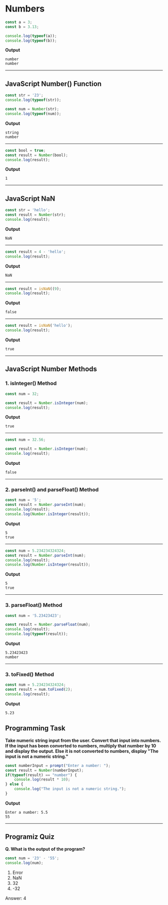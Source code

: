 # Numbers
```js
const a = 3;
const b = 3.13;

console.log(typeof(a));
console.log(typeof(b));
```
**Output**
```
number
number
```
***
## JavaScript Number() Function
```js
const str = '23';
console.log(typeof(str));

const num = Number(str);
console.log(typeof(num));
```
**Output**
```
string
number
```
***
```js
const bool = true;
const result = Number(bool);
console.log(result);
```
**Output**
```
1
```
***
## JavaScript NaN
```js
const str = 'hello';
const result = Number(str);
console.log(result);
```
**Output**
```
NaN
```
***
```js
const result = 4 - 'hello';
console.log(result);
```
**Output**
```
NaN
```
***
```js
const result = isNaN((9);
console.log(result);
```
**Output**
```
false
```
***
```js
const result = isNaN('hello');
console.log(result);
```
**Output**
```
true
```
***
## JavaScript Number Methods
### 1. isInteger() Method
```js
const num = 32;

const result = Number.isInteger(num);
console.log(result);
```
**Output**
```
true
```
***
```js
const num = 32.56;

const result = Number.isInteger(num);
console.log(result);
```
**Output**
```
false
```
***
### 2. parseInt() and parseFloat() Method
```js
const num = '5';
const result = Number.parseInt(num);
console.log(result);
console.log(Number.isInteger(result));
```
**Output**
```
5
true
```
***
```js
const num = 5.234234324324;
const result = Number.parseInt(num);
console.log(result);
console.log(Number.isInteger(result));
```
**Output**
```
5
true
```
***
### 3. parseFloat() Method
```js
const num = '5.23423423';

const result = Number.parseFloat(num);
console.log(result);
console.log(typeof(result));
```
**Output**
```
5.23423423
number
```
***
### 3. toFixed() Method
```js
const num = 5.234234324324;
const result = num.toFixed(2);
console.log(result);
```
**Output**
```
5.23
```
## Programming Task
**Take numeric string input from the user.
Convert that input into numbers.
If the input has been converted to numbers, multiply that number by 10 and display the output.
Else it is not converted to numbers, display "The input is not a numeric string."**
```js
const numberInput = prompt("Enter a number: ");
const result = Number(numberInput);
if(typeof(result) == "number") {
    console.log(result * 10);
} else {
    console.log("The input is not a numeric string.");
}
```
**Output**
```
Enter a number: 5.5
55
```
***
## Programiz Quiz
**Q. What is the output of the program?**
```js
const num = '23' - '55';
console.log(num);
```
1. Error
2. NaN
3. 32
4. -32

Answer: 4
